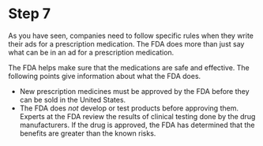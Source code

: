 # Step 7

As you have seen, companies need to follow specific rules when they write their ads for a prescription medication. The FDA does more than just say what can be in an ad for a prescription medication.

The FDA helps make sure that the medications are safe and effective. The following points give information about what the FDA does.
- New prescription medicines must be approved by the FDA before they can be sold in the United States.
- The FDA does _not_ develop or test products before approving them. Experts at the FDA review the results of clinical testing done by the drug manufacturers. If the drug is approved, the FDA has determined that the benefits are greater than the known risks. 